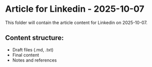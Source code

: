 # Article for Linkedin - 2025-10-07

This folder will contain the article content for Linkedin on 2025-10-07.

## Content structure:
- Draft files (.md, .txt)
- Final content
- Notes and references
